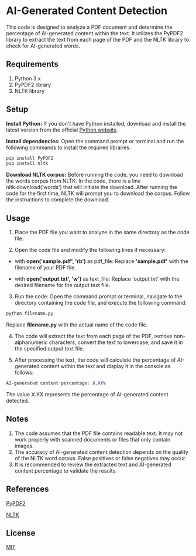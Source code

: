 # AI-Generated Content Detection

This code is designed to analyze a PDF document and determine the percentage of AI-generated content within the text. It utilizes the PyPDF2 library to extract the text from each page of the PDF and the NLTK library to check for AI-generated words.


## Requirements

1. Python 3.x
2. PyPDF2 library
3. NLTK library


## Setup

**Install Python:** If you don't have Python installed, download and install the latest version from the official [Python website](https://www.python.org/).

**Install dependencies:** Open the command prompt or terminal and run the following commands to install the required libraries:


```python
pip install PyPDF2
pip install nltk
```
**Download NLTK corpus:** Before running the code, you need to download the words corpus from NLTK. In the code, there is a line nltk.download('words') that will initiate the download. After running the code for the first time, NLTK will prompt you to download the corpus. Follow the instructions to complete the download.



## Usage
1. Place the PDF file you want to analyze in the same directory as the code file.

2. Open the code file and modify the following lines if necessary:

  - with **open('sample.pdf', 'rb')** as pdf_file: Replace **'sample.pdf'** with the filename of your PDF file.

  - with **open('output.txt', 'w')** as text_file: Replace 'output.txt' with the desired filename for the output text file.


3. Run the code: Open the command prompt or terminal, navigate to the directory containing the code file, and execute the following command:

```python
python filename.py
```
Replace **filename.py** with the actual name of the code file.

4. The code will extract the text from each page of the PDF, remove non-alphanumeric characters, convert the text to lowercase, and save it in the specified output text file.

5. After processing the text, the code will calculate the percentage of AI-generated content within the text and display it in the console as follows:
```css
AI-generated content percentage: X.XX%

```
The value X.XX represents the percentage of AI-generated content detected.

## Notes 
1. The code assumes that the PDF file contains readable text. It may not work properly with scanned documents or files that only contain images.
2. The accuracy of AI-generated content detection depends on the quality of the NLTK word corpus. False positives or false negatives may occur.
3. It is recommended to review the extracted text and AI-generated content percentage to validate the results.

## References


[PyPDF2](https://pythonhosted.org/PyPDF2/)

[NLTK](https://www.nltk.org/)


## License
[MIT]([https://choosealicense.com/licenses/mit/](https://github.com/revanthkalagudi/pdf-to-text-python/blob/main/LICENSE))
